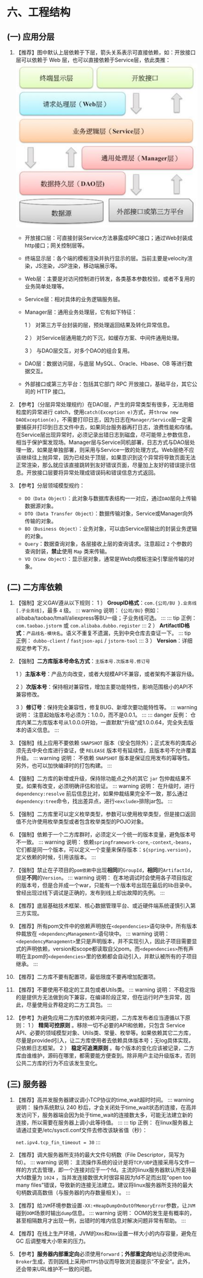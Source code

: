 # 六、工程结构

## (一) 应用分层

1. 【推荐】图中默认上层依赖于下层，箭头关系表示可直接依赖，如：开放接口层可以依赖于 Web 层，也可以直接依赖于Service层，依此类推：
    ![An image](../.vuepress/images/application-dependency.png)
    
    - 开放接口层：可直接封装Service方法暴露成RPC接口；通过Web封装成http接口；网关控制层等。
    - 终端显示层：各个端的模板渲染并执行显示的层。当前主要是velocity渲染，JS渲染，JSP渲染，移动端展示等。
    - Web层：主要是对访问控制进行转发，各类基本参数校验，或者不复用的业务简单处理等。
    - Service层：相对具体的业务逻辑服务层。
    - Manager层：通用业务处理层，它有如下特征：
       
       1 ） 对第三方平台封装的层，预处理返回结果及转化异常信息。
       
       2 ） 对Service层通用能力的下沉，如缓存方案、中间件通用处理。
       
       3 ） 与DAO层交互，对多个DAO的组合复用。
    - DAO层：数据访问层，与底层 MySQL、Oracle、Hbase、OB 等进行数据交互。
    - 外部接口或第三方平台：包括其它部门 RPC 开放接口，基础平台，其它公司的 HTTP 接口。
2. 【参考】（分层异常处理规约）在DAO层，产生的异常类型有很多，无法用细粒度的异常进行 catch，使用`catch(Exception e)`方式，并`throw new DAOException(e)`，不需要打印日志，因为日志在`Manager/Service`层一定需要捕获并打印到日志文件中去，如果同台服务器再打日志，浪费性能和存储。在Service层出现异常时，必须记录出错日志到磁盘，尽可能带上参数信息，相当于保护案发现场。Manager层与Service同机部署，日志方式与DAO层处理一致，如果是单独部署，则采用与Service一致的处理方式。Web层绝不应该继续往上抛异常，因为已经处于顶层，如果意识到这个异常将导致页面无法正常渲染，那么就应该直接跳转到友好错误页面，尽量加上友好的错误提示信息。开放接口层要将异常处理成错误码和错误信息方式返回。

3. 【参考】分层领域模型规约：
    - `DO（Data Object）`：此对象与数据库表结构一一对应，通过`DAO`层向上传输数据源对象。
    - `DTO（Data Transfer Object）`：数据传输对象，Service或Manager向外传输的对象。
    - `BO（Business Object）`：业务对象，可以由Service层输出的封装业务逻辑的对象。
    - `Query`：数据查询对象，各层接收上层的查询请求。注意超过 `2` 个参数的查询封装，**禁止**使用 `Map` 类来传输。
    - `VO（View Object）`：显示层对象，通常是Web向模板渲染引擎层传输的对象。

## (二) 二方库依赖

1. 【强制】定义GAV遵从以下规则：
    1 ） **GroupID格式**：`com.{公司/BU }.业务线[.子业务线]`，最多 `4` 级。
    ::: warning 说明：
    `{公司/BU}` 例如：alibaba/taobao/tmall/aliexpress等BU一级；子业务线可选。
    :::
    ::: tip 正例：
    `com.taobao.jstorm` 或 `com.alibaba.dubbo.register`
    :::
    2 ） **ArtifactID格式**：`产品线名-模块名`。语义不重复不遗漏，先到中央仓库去查证一下。
    ::: tip 正例：
    `dubbo-client` / `fastjson-api` / `jstorm-tool`
    :::
    3 ） **Version**：详细规定参考下方。
2. 【强制】**二方库版本号命名方式**：`主版本号.次版本号.修订号`
   
    1 ）**主版本号**：产品方向改变，或者大规模API不兼容，或者架构不兼容升级。
   
    2 ）**次版本号**：保持相对兼容性，增加主要功能特性，影响范围极小的API不兼容修改。
   
    3 ）**修订号**：保持完全兼容性，修复BUG、新增次要功能特性等。
    ::: warning 说明：
    注意起始版本号必须为：1.0.0，而不是0.0.1。
    :::
    ::: danger 反例：
    仓库内某二方库版本号从1.0.0.0开始，一直默默“升级”成1.0.0.64，完全失去版本的语义信息。
    :::
3. 【强制】线上应用不要依赖 `SNAPSHOT` 版本（安全包除外）；正式发布的类库必须先去中央仓库进行查证，使 `RELEASE` 版本号有延续性，且版本号不允许覆盖升级。
    ::: warning 说明：
    不依赖 `SNAPSHOT` 版本是保证应用发布的幂等性。另外，也可以加快编译时的打包构建。
    :::
4. 【强制】二方库的新增或升级，保持除功能点之外的其它 `jar` 包仲裁结果不变。如果有改变，必须明确评估和验证。
    ::: warning 说明：
    在升级时，进行 `dependency:resolve` 前后信息比对，如果仲裁结果完全不一致，那么通过 `dependency:tree`命令，找出差异点，进行`<exclude>`排除jar包。
    :::
5. 【强制】二方库里可以定义枚举类型，参数可以使用枚举类型，但是接口返回值不允许使用枚举类型或者包含枚举类型的POJO对象。
6. 【强制】依赖于一个二方库群时，必须定义一个统一的版本变量，避免版本号不一致。
    ::: warning 说明：
    依赖`springframework-core`,`-context`,`-beans`，它们都是同一个版本，可以定义一个变量来保存版本：`${spring.version}`，定义依赖的时候，引用该版本。
    :::
7. 【强制】禁止在子项目的`pom依赖`中出现**相同**的`GroupId`，**相同**的`ArtifactId`，但是**不同**的`Version`。
    ::: warning 说明：
    在本地调试时会使用各子项目指定的版本号，但是合并成一个war，只能有一个版本号出现在最后的lib目录中。曾经出现过线下调试是正确的，发布到线上却出故障的先例。
    :::
8. 【推荐】底层基础技术框架、核心数据管理平台、或近硬件端系统谨慎引入第三方实现。
9. 【推荐】所有pom文件中的依赖声明放在`<dependencies>`语句块中，所有版本仲裁放在 `<dependencyManagement>`语句块中。
    ::: warning 说明：
    `<dependencyManagement>`里只是声明版本，并不实现引入，因此子项目需要显式的声明依赖，version和scope都读取自父pom。而`<dependencies>`所有声明在主pom的`<dependencies>`里的依赖都会自动引入，并默认被所有的子项目继承。
    :::
10. 【推荐】二方库不要有配置项，最低限度不要再增加配置项。
11. 【推荐】不要使用不稳定的工具包或者Utils类。
    ::: warning 说明：
    不稳定指的是提供方无法做到向下兼容，在编译阶段正常，但在运行时产生异常，因此，尽量使用业界稳定的二方工具包。
    :::
12. 【参考】为避免应用二方库的依赖冲突问题，二方库发布者应当遵循以下原则：
    1 ） **精简可控原则** 。移除一切不必要的API和依赖，只包含 Service API、必要的领域模型对象、Utils类、常量、枚举等。如果依赖其它二方库，尽量是provided引入，让二方库使用者去依赖具体版本号；无log具体实现，只依赖日志框架。
    2 ） **稳定可追溯原则** 。每个版本的变化应该被记录，二方库由谁维护，源码在哪里，都需要能方便查到。除非用户主动升级版本，否则公共二方库的行为不应该发生变化。

## (三) 服务器

1. 【推荐】高并发服务器建议调小TCP协议的time_wait超时时间。
    ::: warning 说明：
    操作系统默认 240 秒后，才会关闭处于time_wait状态的连接，在高并发访问下，服务器端会因为处于time_wait的连接数太多，可能无法建立新的连接，所以需要在服务器上调小此等待值。
    :::
    ::: tip 正例：
    在linux服务器上请通过变更/etc/sysctl.conf文件去修改该缺省值（秒）：

    `net.ipv4.tcp_fin_timeout = 30`
    :::
2. 【推荐】调大服务器所支持的最大文件句柄数（File Descriptor，简写为fd）。
    ::: warning 说明：
    主流操作系统的设计是将`TCP/UDP`连接采用与文件一样的方式去管理，即一个连接对应于一个fd。主流的linux服务器默认所支持最大fd数量为 `1024` ，当并发连接数很大时很容易因为fd不足而出现“open too many files”错误，导致新的连接无法建立。建议将linux服务器所支持的最大句柄数调高数倍（与服务器的内存数量相关）。
    :::
3. 【推荐】给`JVM`环境参数设置`-XX:+HeapDumpOnOutOfMemoryError`参数，让`JVM`碰到`OOM`场景时输出`dump`信息。
    ::: warning 说明：
    OOM的发生是有概率的，甚至相隔数月才出现一例，出错时的堆内信息对解决问题非常有帮助。
    :::
4. 【推荐】在线上生产环境，JVM的`Xms`和`Xmx`设置一样大小的内存容量，避免在GC 后调整堆大小带来的压力。
5. 【参考】**服务器内部重定向**必须使用`forward`；**外部重定向**地址必须使用`URL Broker`生成，否则因线上采用`HTTPS`协议而导致浏览器提示“不安全“。此外，还会带来URL维护不一致的问题。

